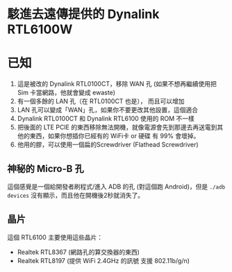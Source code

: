 # 駭進去遠傳提供的 Dynalink RTL6100W

# 已知
1. 這是被改的 Dynalink RTL0100CT，移除 WAN 孔 (如果不想再繼續使用把Sim 卡當網路，他就會變成 ewaste)
2. 有一個多餘的 LAN 孔（在 RTL0100CT 也是）， 而且可以增加
3. LAN 孔可以變成「WAN」孔，如果你不要更改其他設置，這個適合
4. Dynalink RTL0100CT 和 Dynalink RTL6100 使用的 ROM 不一樣
5. 把後面的 LTE PCIE 的東西移除無法開機，就像電源會先到那邊去再送電到其他的東西，如果你想插你已經有的 WiFi卡 or 硬碟 有 99% 會壞掉。
6. 他用的膠，可以使用一個扁的Screwdriver (Flathead Screwdriver) 

## 神秘的 Micro-B 孔
這個感覺是一個給開發者刷程式/進入 ADB 的孔 (對這個跑 Android)，但是 `./adb devices` 沒有顯示，而且他在開機後2秒就消失了。

## 晶片
這個 RTL6100 主要使用這些晶片：
- Realtek RTL8367 (網路孔的算交換器的東西)
- Realtek RTL8197 (提供 WiFi 2.4GHz 的訊號 支援 802.11b/g/n)